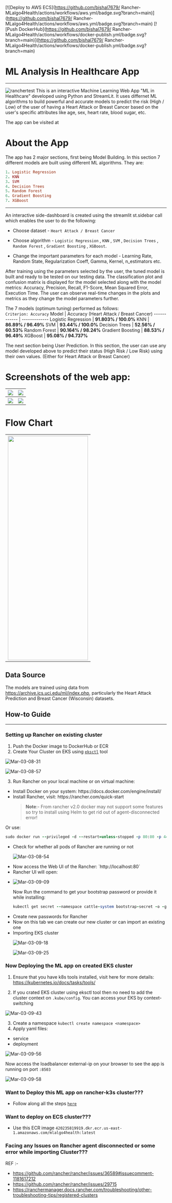 [![Deploy to AWS ECS](https://github.com/bishal7679/
Rancher-MLalgo4Health/actions/workflows/aws.yml/badge.svg?branch=main)](https://github.com/bishal7679/
Rancher-MLalgo4Health/actions/workflows/aws.yml/badge.svg?branch=main)
[![Push DockerHub](https://github.com/bishal7679/
Rancher-MLalgo4Health/actions/workflows/docker-publish.yml/badge.svg?branch=main)](https://github.com/bishal7679/
Rancher-MLalgo4Health/actions/workflows/docker-publish.yml/badge.svg?branch=main)

# ML Analysis In Healthcare App
---

![ranchertest](https://user-images.githubusercontent.com/70086051/224877287-efc89d4b-edd6-41c3-a897-b13a290ea83b.png)
This is an interactive Machine Learning Web App "ML in Healthcare" developed using Python and StreamLit. It uses differnet ML algorithms to build powerful and accurate models to predict the risk (High / Low) of the user of having a Heart Attack or Breast Cancer based on the user's specific attributes like age, sex, heart rate, blood sugar, etc.

The app can be visited at 

# About the App
The app has 2 major sections, first being Model Building.
In this section 7 different models are built using different ML algorithms. They are:
```ruby
1. Logistic Regression 
2. KNN
3. SVM 
4. Decision Trees 
5. Random Forest 
6. Gradient Boosting 
7. XGBoost
```
---  
An interactive side-dashboard is created using the streamlit st.sidebar call which enables the user to do the following:

- Choose dataset - `Heart Attack / Breast Cancer`

- Choose algorithm - `Logistic Regression` , `KNN` , `SVM` , `Decision Trees` , `Random Forest` , `Gradient Boosting` , `XGBoost`.

- Change the important parameters for each model - Learning Rate, Random State, Regularization Coeff, Gamma, Kernel, n_estimators etc.

After training using the parameters selected by the user, the tuned model is built and ready to be tested on our testing data. The classification plot and confusion matrix is displayed for the model selected along with the model metrics: Accuracy, Precision, Recall, F1-Score, Mean Squared Error, Execution Time. The user can observe real-time changes in the plots and metrics as they change the model parameters further.

The 7 models (optimum tuning) performed as follows: <br>
`Criterion: Accuracy`
Model | Accuracy (Heart Attack / Breast Cancer)
------------ | -------------
Logistic Regression | **91.803% / 100.0%**
KNN | **86.89% / 96.49%**
SVM | **93.44% / 100.0%**
Decision Trees | **52.56% / 60.53%**
Random Forest | **90.164% / 98.24%**
Gradient Boosting | **88.53% / 96.49%**
XGBoost | **95.08% / 94.737%**

The next section being User Prediction.
In this section, the user can use any model developed above to predict their status (High Risk / Low Risk) using their own values. (Either for Heart Attack or Breast Cancer)

# Screenshots of the web app:

<table style="width:100%">
  <tr>
    <th><img src="Results/Section 1 - Model.PNG" /></th>
    <th><img src="Results/Section 2 - User (1).PNG" /></th>
  </tr>
  <tr>
    <th><img src="Results/Section 2 - User (3).PNG" /></th>
    <th><img src="Results/Home.PNG" /></th>
  </tr>
 </table>
 
 
 # Flow Chart
 
 <table style="width:100%" align="center">
  <tr>
    <th><img src="Results/flow.png"height=700 width=250/></th>
  </tr>
 </table>

## Data Source

The models are trained using data from https://archive.ics.uci.edu/ml/index.php, particularly the Heart Attack Prediction and Breast Cancer (Wisconsin) datasets.

## How-to Guide
---
### Setting up Rancher on existing cluster

1. Push the Docker image to DockerHub or ECR
2. Create Your Cluster on EKS using [`eksctl`](https://github.com/weaveworks/eksctl) tool



![Mar-03-08-31](https://user-images.githubusercontent.com/70086051/224882312-a5dee298-f0e5-4e54-b71f-93d1ff06cda6.png)

![Mar-03-08-57](https://user-images.githubusercontent.com/70086051/224885951-d5916a80-69be-49a4-a9de-2105490c207c.png)


3. Run Rancher on your local machine or on virtual machine:
<ul>
  <li>Install Docker on your system: https://docs.docker.com/engine/install/</li>
  <li>Install Rancher, visit: https://rancher.com/quick-start</li>
  
  > **Note**:- From rancher v2.0 docker may not support some features so try to install using Helm to get rid out of agent-disconnected error!
</ul>

Or use:
```ruby
sudo docker run --privileged -d --restart=unless-stopped -p 80:80 -p 443:443 rancher/rancher:latest
```

<ul>
  <li>Check for whether all pods of Rancher are running or not</li>
  
  ![Mar-03-08-54](https://user-images.githubusercontent.com/70086051/224885437-424356e9-b6e1-4632-aa33-a61a466c9d4d.png)
  
  <li>Now access the Web UI of the Rancher: `http://localhost:80`</li>
  <li>Rancher UI will open: <li>
  
  ![Mar-03-09-09](https://user-images.githubusercontent.com/70086051/224887585-d7e12fb2-d48d-4fd7-8bc7-aceccce269de.png)
  
  Now Run the command to get your bootstrap password or provide it while installing: 
  ```ruby
  kubectl get secret --namespace cattle-system bootstrap-secret -o -go-template='{{.data.bootstrapPassword | base64decode}}{{"\n"}}'
  ```
  
  <li>Create new passwords for Rancher</li>
  <li>Now on this tab we can create our new cluster or can import an existing one</li>
  <li>Importing EKS cluster</li>
  
  ![Mar-03-09-18](https://user-images.githubusercontent.com/70086051/224888776-e5a6b334-dc68-4e1c-9982-06f37f1e1240.png)
  
  ![Mar-03-09-25](https://user-images.githubusercontent.com/70086051/224889496-6b525055-dba1-4c92-9ae7-dc2bbea83448.png)

  </ul>
  
### Now Deploying the ML app on created EKS cluster

1. Ensure that you have k8s tools installed, visit here for more details: https://kubernetes.io/docs/tasks/tools/ 

2. If you crated EKS cluster using eksctl tool then no need to add the cluster context on `.kube/config`. You can access your EKS by context-switching

  ![Mar-03-09-43](https://user-images.githubusercontent.com/70086051/224891550-067190d1-e2f4-4e60-9d90-f0baf0d8d498.png)



3. Create a namespace `kubectl create namespace <namespace>`
5. Apply yaml files: 
<ul>
  <li>service</li>
  <li>deployment</li>
  
</ul>

![Mar-03-09-56](https://user-images.githubusercontent.com/70086051/224893237-18b30c85-7e36-424d-90bd-be3b703672f0.png)

Now access the loadbalancer external-ip on your browser to see the app is running on port `:8503`

![Mar-03-09-58](https://user-images.githubusercontent.com/70086051/224893816-452c407d-3637-4f77-a230-c9eac8835e84.png)

### Want to Deploy this ML app on rancher-k3s cluster???

- Follow along all the steps [`here`](https://github.com/bishal7679/Rancher-k3s)

### Want to deploy on ECS cluster???

- Use this ECR image `420235819919.dkr.ecr.us-east-1.amazonaws.com/mlalgo4health:latest`

### Facing any Issues on Rancher agent disconnected or some error while importing Cluster???
REF :- 
- https://github.com/rancher/rancher/issues/36589#issuecomment-1181617212
- https://github.com/rancher/rancher/issues/29715
- https://ranchermanager.docs.rancher.com/troubleshooting/other-troubleshooting-tips/registered-clusters



